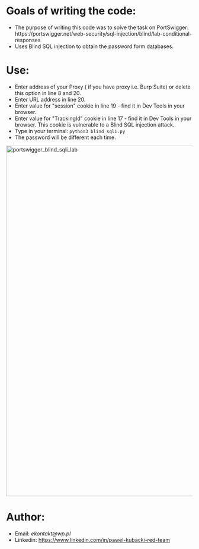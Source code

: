 <h1>Goals of writing the code:</h1>
<ul>
<li>The purpose of writing this code was to solve the task on PortSwigger: https://portswigger.net/web-security/sql-injection/blind/lab-conditional-responses</li>
<li>Uses Blind SQL injection to obtain the password form databases.</li>
</ul>
<h1>Use:</h1>
<ul>
<li>Enter address of your Proxy ( if you have proxy i.e. Burp Suite) or delete this option in line 8 and 20.</li>
<li>Enter URL address in line 20.</li>
<li>Enter value for "session" cookie in line 19 - find it in Dev Tools in your browser.</li>
<li>Enter value for "TrackingId" cookie in line 17 - find it in Dev Tools in your browser. This cookie is vulnerable to a Blind SQL injection attack..</li>
<li>Type in your terminal: <code>python3 blind_sqli.py</code></li>
<li>The password will be different each time.</li>
</ul>
<img width="944" alt="portswigger_blind_sqli_lab" src="https://github.com/user-attachments/assets/d5ce225c-e1c7-4b01-ba89-ac8b429ae85d">

<h1>Author:</h1>
<ul>
<li>Email: <em>ekontakt@wp.pl</em></li>
<li>Linkedin: <a href="https://www.linkedin.com/in/pawel-kubacki-red-team" rel="nofollow">https://www.linkedin.com/in/pawel-kubacki-red-team</a></li>
</ul>
